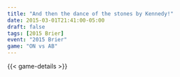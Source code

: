 ```yaml
---
title: "And then the dance of the stones by Kennedy!"
date: 2015-03-01T21:41:00-05:00
draft: false
tags: [2015 Brier]
event: "2015 Brier"
game: "ON vs AB"
---
```

{{< game-details >}}
<!--more--> 